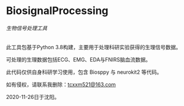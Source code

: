 # BiosignalProcessing
###### 生物信号处理工具

此工具包基于Python 3.8构建，主要用于处理科研实验获得的生理信号数据。

可处理的生理数据包括ECG、EMG、EDA与FNIRS脑血流数据。

此代码仅供自身科研学习使用，包含 Biosppy 与 neurokit2 等代码。

如有侵权，请联系我删除：tcxxm521@163.com

2020-11-26日于沈阳。
